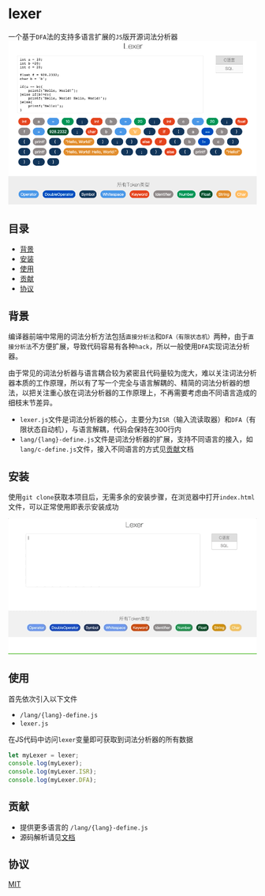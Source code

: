 # lexer
一个基于```DFA```法的支持多语言扩展的```JS```版开源词法分析器
![img](/doc/image/intro-v2.png)

## 目录
- [背景](#1)
- [安装](#2)
- [使用](#3)
- [贡献](#4)
- [协议](#5)
## <span id="1">背景</span>
编译器前端中常用的词法分析方法包括```直接分析法```和```DFA（有限状态机）```两种，由于```直接分析法```不方便扩展，导致代码容易有各种```hack```，所以一般使用```DFA```实现词法分析器。

由于常见的词法分析器与语言耦合较为紧密且代码量较为庞大，难以关注词法分析器本质的工作原理，所以有了写一个完全与语言解耦的、精简的词法分析器的想法，以把关注重心放在词法分析器的工作原理上，不再需要考虑由不同语言造成的细枝末节差异。

- ```lexer.js```文件是词法分析器的核心，主要分为```ISR```（输入流读取器）和```DFA```（有限状态自动机），与语言解耦，代码会保持在300行内
- ```lang/{lang}-define.js```文件是词法分析器的扩展，支持不同语言的接入，如```lang/c-define.js```文件，接入不同语言的方式见[贡献](#4)文档

## <span id="2">安装</span>
使用```git clone```获取本项目后，无需多余的安装步骤，在浏览器中打开```index.html```文件，可以正常使用即表示安装成功

![img](/doc/image/show.gif)

## <span id="3">使用</span>
首先依次引入以下文件
- ```/lang/{lang}-define.js```
- ```lexer.js```

在JS代码中访问```lexer```变量即可获取到词法分析器的所有数据

```js
let myLexer = lexer;
console.log(myLexer);
console.log(myLexer.ISR);
console.log(myLexer.DFA);
```

## <span id="4">贡献</span>
- 提供更多语言的 ```/lang/{lang}-define.js```
- 源码解析请见[文档](/doc/explain.md)

## <span id="5">协议</span>
[MIT](/LICENSE)
